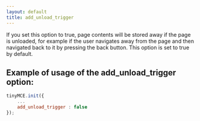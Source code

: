 ```yaml
---
layout: default
title: add_unload_trigger
---
```


If you set this option to true, page contents will be stored away if the page is unloaded, for example if the user navigates away from the page and then navigated back to it by pressing the back button. This option is set to true by default.

## Example of usage of the add_unload_trigger option:

```js
tinyMCE.init({
	...
	add_unload_trigger : false
});
```
